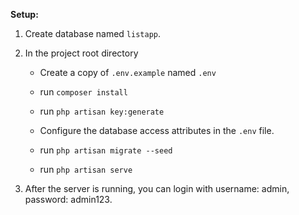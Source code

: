 **Setup:**

1. Create database named `listapp`.

1. In the project root directory

     * Create a copy of `.env.example` named `.env`
     
     * run `composer install`
     
     * run `php artisan key:generate`
     
     * Configure the database access attributes in the `.env` file.

     * run  `php artisan migrate --seed` 
            
     * run `php artisan serve`

1. After the server is running, you can login with username: admin, password: admin123.
